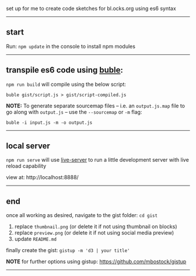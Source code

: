 set up for me to create code sketches for bl.ocks.org using es6 syntax

------------------

## start

Run: `npm update` in the console to install npm modules

------------------

## transpile es6 code using [buble](https://gitlab.com/Rich-Harris/buble): 

`npm run build` will compile using the below script:

```
buble gist/script.js > gist/script-compiled.js
```


**NOTE:** To generate separate sourcemap files – i.e. an `output.js.map` file to go along with `output.js` – use the  `--sourcemap` or `-m` flag:

```
buble -i input.js -m -o output.js
```


------------------

## local server

`npm run serve` will use [live-server](https://github.com/tapio/live-server) to run a little development server with live reload capability

view at: http://localhost:8888/

------------------

## end

once all working as desired, navigate to the gist folder: `cd gist` 

1. replace `thumbnail.png` (or delete it if not using thumbnail on blocks)
2. replace `preview.png` (or delete it if not using social media preview)
3. update `README.md`

finally create the gist: `gistup -m 'd3 | your title'`

**NOTE** for further options using gistup: https://github.com/mbostock/gistup

------------------

